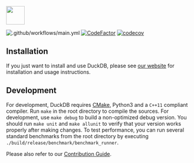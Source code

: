 <img src="https://duckdb.org/images/DuckDB_Logo_dl.png" height="50">

![.github/workflows/main.yml](https://github.com/cwida/duckdb/workflows/.github/workflows/main.yml/badge.svg?branch=master)
[![CodeFactor](https://www.codefactor.io/repository/github/cwida/duckdb/badge)](https://www.codefactor.io/repository/github/cwida/duckdb)
[![codecov](https://codecov.io/gh/duckdb/duckdb/branch/master/graph/badge.svg?token=FaxjcfFghN)](https://codecov.io/gh/duckdb/duckdb)


## Installation
If you just want to install and use DuckDB, please see [our website](https://www.duckdb.org) for installation and usage instructions.

## Development 
For development, DuckDB requires [CMake](https://cmake.org), Python3 and a `C++11` compliant compiler. Run `make` in the root directory to compile the sources. For development, use `make debug` to build a non-optimized debug version. You should run `make unit` and `make allunit` to verify that your version works properly after making changes. To test performance, you can run several standard benchmarks from the root directory by executing `./build/release/benchmark/benchmark_runner`.

Please also refer to our [Contribution Guide](CONTRIBUTING.md).


